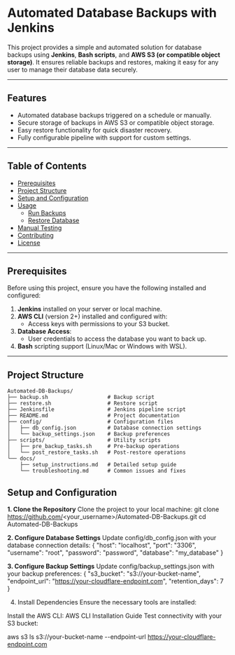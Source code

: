 # Automated Database Backups with Jenkins

This project provides a simple and automated solution for database backups using **Jenkins**, **Bash scripts**, and **AWS S3 (or compatible object storage)**. It ensures reliable backups and restores, making it easy for any user to manage their database data securely.

---

## Features

- Automated database backups triggered on a schedule or manually.
- Secure storage of backups in AWS S3 or compatible object storage.
- Easy restore functionality for quick disaster recovery.
- Fully configurable pipeline with support for custom settings.

---

## Table of Contents

- [Prerequisites](#prerequisites)
- [Project Structure](#project-structure)
- [Setup and Configuration](#setup-and-configuration)
- [Usage](#usage)
  - [Run Backups](#run-backups)
  - [Restore Database](#restore-database)
- [Manual Testing](#manual-testing)
- [Contributing](#contributing)
- [License](#license)

---

## Prerequisites

Before using this project, ensure you have the following installed and configured:

1. **Jenkins** installed on your server or local machine.
2. **AWS CLI** (version 2+) installed and configured with:
   - Access keys with permissions to your S3 bucket.
3. **Database Access**:
   - User credentials to access the database you want to back up.
4. **Bash** scripting support (Linux/Mac or Windows with WSL).

---

## Project Structure

```plaintext
Automated-DB-Backups/
├── backup.sh                   # Backup script
├── restore.sh                  # Restore script
├── Jenkinsfile                 # Jenkins pipeline script
├── README.md                   # Project documentation
├── config/                     # Configuration files
│   ├── db_config.json          # Database connection settings
│   └── backup_settings.json    # Backup preferences
├── scripts/                    # Utility scripts
│   ├── pre_backup_tasks.sh     # Pre-backup operations
│   └── post_restore_tasks.sh   # Post-restore operations
└── docs/
    ├── setup_instructions.md   # Detailed setup guide
    └── troubleshooting.md      # Common issues and fixes
```
## Setup and Configuration

**1. Clone the Repository**
Clone the project to your local machine:
git clone https://github.com/<your_username>/Automated-DB-Backups.git
cd Automated-DB-Backups

**2. Configure Database Settings**
Update config/db_config.json with your database connection details:
{
    "host": "localhost",
    "port": "3306",
    "username": "root",
    "password": "password",
    "database": "my_database"
}

**3. Configure Backup Settings**
Update config/backup_settings.json with your backup preferences:
{
    "s3_bucket": "s3://your-bucket-name",
    "endpoint_url": "https://your-cloudflare-endpoint.com",
    "retention_days": 7
}

4. Install Dependencies
Ensure the necessary tools are installed:

Install the AWS CLI: AWS CLI Installation Guide
Test connectivity with your S3 bucket:

aws s3 ls s3://your-bucket-name --endpoint-url https://your-cloudflare-endpoint.com

    
